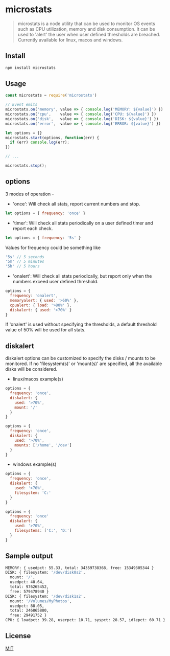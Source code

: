 # microstats

> microstats is a node utility that can be used to monitor OS events such as CPU utilization, memory and disk consumption. It can be used to 'alert' the user when user defined thresholds are breached. Currently available for linux, macos and windows. 

## Install

```bash
npm install microstats
```

## Usage

```javascript
const microstats = require('microstats')

// Event emits
microstats.on('memory', value => { console.log('MEMORY: ${value}') })
microstats.on('cpu',    value => { console.log('CPU: ${value}') })
microstats.on('disk',   value => { console.log('DISK: ${value}') })
microstats.on('error',  value => { console.log('ERROR: ${value}') })

let options = {}
microstats.start(options, function(err) {
  if (err) console.log(err);
})

// ...

microstats.stop();
```

## options

3 modes of operation - 

- 'once': Will check all stats, report current numbers and stop.

```javascript
let options = { frequency: 'once' }
```

- 'timer': Will check all stats periodically on a user defined timer and report each check.

```javascript
let options = { frequency: '5s' }
```

Values for frequency could be something like

```javascript
'5s' // 5 seconds
'5m' // 5 minutes
'5h' // 5 hours
```

- 'onalert': Will check all stats periodically, but report only when the numbers exceed user defined threshold.

```javascript
options = {
  frequency: 'onalert',
  memoryalert: { used: '>60%' },
  cpualert: { load: '>80%' },
  diskalert: { used: '>70%' }
}
```
If 'onalert' is used without specifying the thresholds, a default threshold value of 50% will be used for all stats.

## diskalert 

diskalert options can be customized to specify the disks / mounts to be monitored. If no 'filesystem(s)' or 'mount(s)' are specified, all the available disks will be considered. 

- linux/macos example(s)
```javascript
options = {
  frequency: 'once',
  diskalert: { 
    used: '>70%',
    mount: '/'
  }
}

options = {
  frequency: 'once',
  diskalert: {
    used: '>70%',
    mounts: ['/home', '/dev']
  }
}
```

- windows example(s)
```javascript
options = {
  frequency: 'once',
  diskalert: {
    used: '>70%',
    filesystem: 'C:'
  }
}

options = {
  frequency: 'once'
  diskalert: {
    used: '>70%',
    filesystems: ['C:', 'D:']
  }
}
```

## Sample output
```bash
MEMORY: { usedpct: 55.33, total: 34359738368, free: 15349305344 }
DISK: { filesystem: '/dev/disk0s2',
  mount: '/',
  usedpct: 40.64,
  total: 976265452,
  free: 579478940 }
DISK: { filesystem: '/dev/disk1s2',
  mount: '/Volumes/MyPhotos',
  usedpct: 88.05,
  total: 246865880,
  free: 29491752 }
CPU: { loadpct: 39.28, userpct: 10.71, syspct: 28.57, idlepct: 60.71 }
```

## License

[MIT](http://vjpr.mit-license.org)
